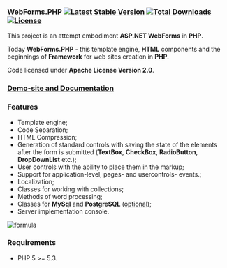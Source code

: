 ### WebForms.PHP [![Latest Stable Version](https://poser.pugx.org/aleksey.nemiro/webforms.php/v/stable)](https://packagist.org/packages/aleksey.nemiro/webforms.php) [![Total Downloads](https://poser.pugx.org/aleksey.nemiro/webforms.php/downloads)](https://packagist.org/packages/aleksey.nemiro/webforms.php) [![License](https://poser.pugx.org/aleksey.nemiro/webforms.php/license)](https://packagist.org/packages/aleksey.nemiro/webforms.php)

This project is an attempt embodiment **ASP.NET WebForms** in **PHP**.

Today **WebForms.PHP** - this template engine, **HTML** components and the beginnings of **Framework** for web sites creation in **PHP**.

Code licensed under **Apache License Version 2.0**.

### [Demo-site and Documentation](http://phperry.github.io/WebForms.PHP)

### Features

* Template engine;
* Code Separation;
* HTML Compression;
* Generation of standard controls with saving the state of the elements after the form is submitted (**TextBox**, **CheckBox**, **RadioButton**, **DropDownList** etc.);
* User controls with the ability to place them in the markup;
* Support for application-level, pages- and usercontrols- events.;
* Localization;
* Classes for working with collections;
* Methods of word processing;
* Classes for **MySql** and **PostgreSQL** ([optional](https://github.com/alekseynemiro/Nemiro.Data.PHP));
* Server implementation console.

![formula](http://alekseynemiro.github.io/WebForms.PHP/Content/images/formula.jpg)

### Requirements

* PHP 5 >= 5.3.
